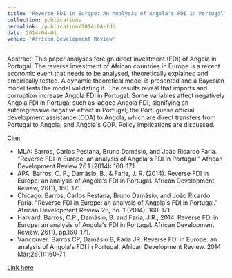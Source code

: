 ```yaml
---
title: "Reverse FDI in Europe: An Analysis of Angola's FDI in Portugal"
collection: publications
permalink: /publication/2014-04-fdi
date: 2014-04-01
venue: 'African Development Review'
---
```


Abstract: This paper analyses foreign direct investment (FDI) of Angola in Portugal. The reverse investment of African countries in Europe is a recent economic event that needs to be analysed, theoretically explained and empirically tested. A dynamic theoretical model is presented and a Bayesian model tests the model validating it. The results reveal that imports and corruption increase Angola FDI in Portugal. Some variables affect negatively Angola FDI in Portugal such as lagged Angola FDI, signifying an autoregressive negative effect in Portugal; the Portuguese official development assistance (ODA) to Angola, which are direct transfers from Portugal to Angola; and Angola's GDP. Policy implications are discussed.


Cite:
  * MLA: Barros, Carlos Pestana, Bruno Damásio, and João Ricardo Faria. "Reverse FDI in Europe: an analysis of Angola's FDI in Portugal." African Development Review 26.1 (2014): 160-171.
  * APA: Barros, C. P., Damásio, B., & Faria, J. R. (2014). Reverse FDI in Europe: an analysis of Angola's FDI in Portugal. African Development Review, 26(1), 160-171.
  * Chicago: Barros, Carlos Pestana, Bruno Damásio, and João Ricardo Faria. "Reverse FDI in Europe: an analysis of Angola's FDI in Portugal." African Development Review 26, no. 1 (2014): 160-171.
  * Harvard: Barros, C.P., Damásio, B. and Faria, J.R., 2014. Reverse FDI in Europe: an analysis of Angola's FDI in Portugal. African Development Review, 26(1), pp.160-171.
  * Vancouver: Barros CP, Damásio B, Faria JR. Reverse FDI in Europe: an analysis of Angola's FDI in Portugal. African Development Review. 2014 Mar;26(1):160-71.


[Link here](https://onlinelibrary.wiley.com/doi/abs/10.1111/1467-8268.12072?casa_token=rJTQlbu6EoIAAAAA:j55d7ECc8fknqeqAW7Qh3ktbzrfX_sYo3UmPWSnnQtraYqQ4jyk_I7l_sbvOvOUJtfwoDwfSbrYmmNw)


